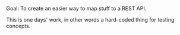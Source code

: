 ﻿Goal: To create an easier way to map stuff to a REST API.

This is one days' work, in other words a hard-coded thing for testing concepts.
